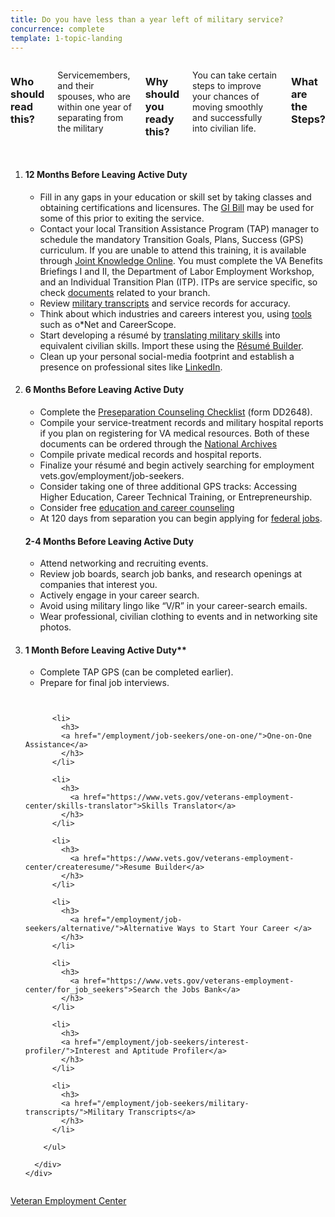 ```yaml
---
title: Do you have less than a year left of military service?
concurrence: complete
template: 1-topic-landing
---
```


<div class="main" role="main" markdown="0">

<div class="section one" markdown="0">
<div class="primary" markdown="0">
<div class="row" markdown="0">
<div class="small-12 columns" markdown="1">

### Who should read this?

Servicemembers, and their spouses, who are within one year of separating from the military

### Why should you ready this? 

You can take certain steps to improve your chances of moving smoothly and successfully into civilian life.

### What are the Steps?

</div>
</div>


<div class="small-12 columns" markdown="0">
<ol class="process" markdown="0">
<li class="step one wow fadeIn animated" markdown="0">

<div markdown="1">


#### 12 Months Before Leaving Active Duty

</div>


<div class="feature" markdown="1">

- Fill in any gaps in your education or skill set by taking classes and obtaining certifications and licensures. The [GI Bill](/education/gi-bill/) may be used for some of this prior to exiting the service. 
- Contact your local Transition Assistance Program (TAP) manager to schedule the mandatory Transition Goals, Plans, Success (GPS) curriculum. If you are unable to attend this training, it is available through [Joint Knowledge Online](https://jkodirect.jten.mil). You must complete the VA Benefits Briefings I and II, the Department of Labor Employment Workshop, and an Individual Transition Plan (ITP). ITPs are service specific, so check [documents](https://dodtap.mil/index.html) related to your branch. 
- Review [military transcripts](/employment/job-seekers/military-transcripts) and service records for accuracy. 
- Think about which industries and careers interest you, using [tools](/employment/job-seekers/interest-profiler) such as o*Net and CareerScope.
- Start developing a résumé by [translating military skills](/employment/job-seekers/military-skills-translator) into equivalent civilian skills. Import these using the [Résumé Builder](/employment/job-seekers/resume-builder). 
- Clean up your personal social-media footprint and establish a presence on professional sites like [LinkedIn](https://www.linkedin.com/). 

</div>

</li>

<li class="step two wow fadeIn animated" markdown="0">

<div markdown="1">

#### 6 Months Before Leaving Active Duty

- Complete the [Preseparation Counseling Checklist](http://www.dtic.mil/whs/directives/forms/eforms/dd2648t.pdf) (form DD2648).
- Compile your service-treatment records and military hospital reports if you plan on registering for VA medical resources.
Both of these documents can be ordered through the [National Archives](https://www.archives.gov/veterans/military-service-records/)
- Compile private medical records and hospital reports. 
- Finalize your résumé and begin actively searching for employment vets.gov/employment/job-seekers.
- Consider taking one of three additional GPS tracks: Accessing Higher Education, Career Technical Training, or Entrepreneurship. 
- Consider free [education and career counseling](/education/tools-programs/education-career-counseling/)
- At 120 days from separation you can begin applying for [federal jobs](/employment/job-seekers/federal-employment). 

</div>

<div class="feature" markdown="1">

#### 2-4 Months Before Leaving Active Duty

- Attend networking and recruiting events.
- Review job boards, search job banks, and research openings at companies that interest you.
- Actively engage in your career search.
- Avoid using military lingo like “V/R” in your career-search emails. 
- Wear professional, civilian clothing to events and in networking site photos.

</div>

</li>

<li class="step four last wow fadeIn animated" markdown="0">

<div markdown="1">

#### 1 Month Before Leaving Active Duty**

- Complete TAP GPS (can be completed earlier).
- Prepare for final job interviews.
 	


</div>
</div>
</div>

<div class="navigation">
  <div class="row">
    <div class="small-12 columns">
        <ul class="small-block-grid-1 medium-block-grid-3 cards small">

          <li>
            <h3>
            <a href="/employment/job-seekers/one-on-one/">One-on-One Assistance</a>
            </h3>
          </li>

          <li>
            <h3>
              <a href="https://www.vets.gov/veterans-employment-center/skills-translator">Skills Translator</a>
            </h3>
          </li>  

          <li>
            <h3>
              <a href="https://www.vets.gov/veterans-employment-center/createresume/">Resume Builder</a>
            </h3>
          </li>

          <li>
            <h3>
              <a href="/employment/job-seekers/alternative/">Alternative Ways to Start Your Career </a>
            </h3>
          </li>  

          <li>
            <h3>
              <a href="https://www.vets.gov/veterans-employment-center/for_job_seekers">Search the Jobs Bank</a>
            </h3>
          </li>

          <li>
            <h3>
            <a href="/employment/job-seekers/interest-profiler/">Interest and Aptitude Profiler</a>
            </h3>
          </li>

          <li>
            <h3>
            <a href="/employment/job-seekers/military-transcripts/">Military Transcripts</a>
            </h3>
          </li>  

        </ul>  

      </div>
    </div>  
  </div>

</div>

<div class="action-bar">
  <div class="row">
    <div class="small-12 columns">
      <a class="usa-button-primary" href="https://www.vets.gov/veterans-employment-center/">Veteran Employment Center</a>
    </div>
  </div>
</div>
